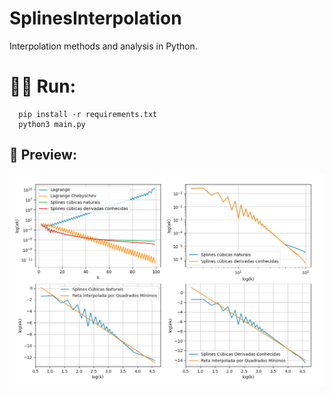 # SplinesInterpolation

Interpolation methods and analysis in Python.

# 🏃‍♂️ Run:

```
  pip install -r requirements.txt
  python3 main.py
```

## 🔎 Preview:

![Preiew](preview.png)
